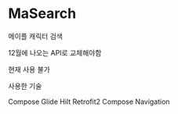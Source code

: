 # MaSearch
 메이플 캐릭터 검색

12월에 나오는 API로 교체해야함 

현재 사용 불가



사용한 기술 

Compose
Glide
Hilt
Retrofit2
Compose Navigation
